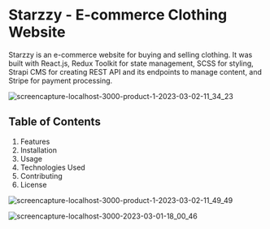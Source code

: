 # Starzzy - E-commerce Clothing Website
Starzzy is an e-commerce website for buying and selling clothing. It was built with React.js, Redux Toolkit for state management, SCSS for styling, Strapi CMS for creating REST API and its endpoints to manage content, and Stripe for payment processing.

![screencapture-localhost-3000-product-1-2023-03-02-11_34_23](https://user-images.githubusercontent.com/115478939/222347333-2933ce03-86bf-4240-bf3a-80951f87bd22.png)

## Table of Contents
1. Features
2. Installation
3. Usage
4. Technologies Used
5. Contributing
6. License

![screencapture-localhost-3000-product-1-2023-03-02-11_49_49](https://user-images.githubusercontent.com/115478939/222347310-64250887-71ef-4142-bc37-a8d825089f5e.png)

![screencapture-localhost-3000-2023-03-01-18_00_46](https://user-images.githubusercontent.com/115478939/222147010-6b56eda1-a394-4d3f-9fe6-96e8c88b48d1.png)


